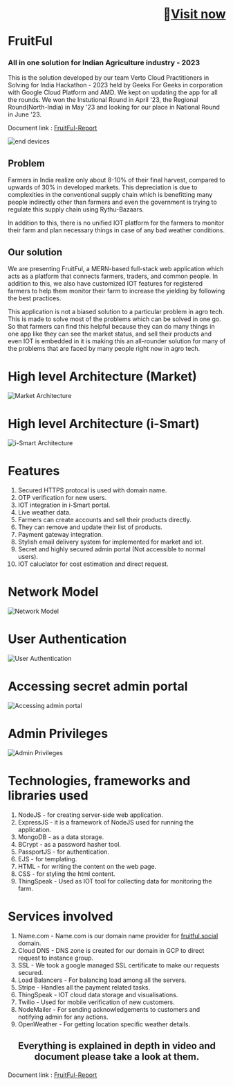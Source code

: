 
# <p align="right">🚀<a  target = "_blank" href = "https://fruitful.social/">Visit now</a></p> FruitFul

### All in one solution for Indian Agriculture industry - 2023
This is the solution developed by our team Verto Cloud Practitioners in Solving for India Hackathon - 2023 held by Geeks For Geeks in corporation with Google Cloud Platform and AMD. We kept on updating the app for all the rounds. We won the Instutional Round in April '23, the Regional Round(North-India) in May '23 and looking for our place in National Round in June '23.


Document link : <a href="https://docs.google.com/document/d/1y9t6MsnguiRjqG6XbdPPva-CGq5xhKVKIHsgqhPy3H4/edit?usp=sharing">FruitFul-Report</a>

![end devices](https://github.com/sanjay-72/SFI-VertoCloudPractitioner/assets/94333583/4b317486-5792-440a-9931-0fc324d94481)


## Problem
Farmers in India realize only about 8-10% of their final harvest, compared to upwards of 30% in developed markets. This depreciation is due to complexities in the 
conventional supply chain which is benefitting many people indirectly other than farmers and even the government is trying to regulate this supply chain 
using Rythu-Bazaars. 

In addition to this, there is no unified IOT platform for the farmers to monitor their farm and plan necessary things in case of any bad weather conditions. 

## Our solution

We are presenting FruitFul, a MERN-based full-stack web application which acts as a platform that connects farmers, traders, and common people. In addition to this, we also have customized IOT features for registered farmers to help them monitor their farm to increase the yielding by following the best practices.

This application is not a biased solution to a particular problem in agro tech. This is made to solve most of the problems which can be solved in one go. So that 
farmers can find this helpful because they can do many things in one app like they can see the market status, and sell their products and even IOT is embedded 
in it is making this an all-rounder solution for many of the problems that are faced by many people right now in agro tech.

# High level Architecture (Market)
![Market Architecture](https://github.com/sanjay-72/SFI-VertoCloudPractitioner/assets/94333583/e19a2fcb-37a0-47ec-a92d-a986c4704044)

# High level Architecture (i-Smart)
![i-Smart Architecture](https://github.com/sanjay-72/SFI-VertoCloudPractitioner/assets/94333583/8a4fb38f-3e9f-4691-b626-ea4964ce5c42)

# Features
1. Secured HTTPS protocal is used with domain name.
2. OTP verification for new users.
3. IOT integration in i-Smart portal.
4. Live weather data.
5. Farmers can create accounts and sell their products directly.
6. They can remove and update their list of products.
7. Payment gateway integration.
8. Stylish email delivery system for implemented for market and iot.
9. Secret and highly secured admin portal (Not accessible to normal users).
10. IOT caluclator for cost estimation and direct request.

# Network Model
![Network Model](https://github.com/sanjay-72/SFI-VertoCloudPractitioner/assets/94333583/8d006a90-e185-462c-8f53-39c8be423df8)

# User Authentication
![User Authentication](https://github.com/sanjay-72/SFI-VertoCloudPractitioner/assets/94333583/b3883978-0eba-47ca-95ab-c796f176ecdb)

# Accessing secret admin portal
![Accessing admin portal](https://github.com/sanjay-72/SFI-VertoCloudPractitioner/assets/94333583/5c9c5f78-9517-48e7-b31f-3d99b5c94c35)

# Admin Privileges
![Admin Privileges](https://github.com/sanjay-72/SFI-VertoCloudPractitioner/assets/94333583/7a3d006a-5cd6-4dbf-bcd5-a2a3c9681a35)

# Technologies, frameworks and libraries used
1. NodeJS - for creating server-side web application.
2. ExpressJS - it is a framework of NodeJS used for running the application.
3. MongoDB - as a data storage.
4. BCrypt - as a password hasher tool.
5. PassportJS - for authentication.
6. EJS - for templating.
7. HTML - for writing the content on the web page.
8. CSS - for styling the html content.
9. ThingSpeak - Used as IOT tool for collecting data for monitoring the farm.

# Services involved
1. Name.com - Name.com is our domain name provider for <a  target = "_blank" href = "https://fruitful.social/">fruitful.social</a> domain.
2. Cloud DNS - DNS zone is created for our domain in GCP to direct request to instance group.
3. SSL - We took a google managed SSL certificate to make our requests secured.
4. Load Balancers - For balancing load among all the servers.
5. Stripe - Handles all the payment related tasks.
6. ThingSpeak - IOT cloud data storage and visualisations.
7. Twilio - Used for mobile verification of new customers.
8. NodeMailer - For sending acknowledgements to customers and notifying admin for any actions.
9. OpenWeather - For getting location specific weather details.


## <p align="center">Everything is explained in depth in video and document please take a look at them.</p>

Document link : <a href="https://docs.google.com/document/d/1y9t6MsnguiRjqG6XbdPPva-CGq5xhKVKIHsgqhPy3H4/edit?usp=sharing">FruitFul-Report</a>
